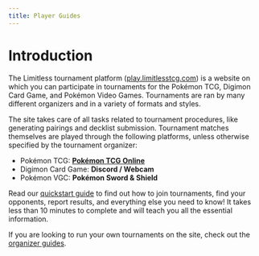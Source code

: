 ```yaml
---
title: Player Guides
---
```


# Introduction

The Limitless tournament platform ([play.limitlesstcg.com](https://play.limitlesstcg.com/)) is a website on which you can participate in tournaments for the Pokémon TCG, Digimon Card Game, and Pokémon Video Games. Tournaments are ran by many different organizers and in a variety of formats and styles.

The site takes care of all tasks related to tournament procedures, like generating pairings and decklist submission.
Tournament matches themselves are played through the following platforms, unless otherwise specified by the tournament organizer:

* Pokémon TCG: **[Pokémon TCG Online](https://www.pokemon.com/us/pokemon-tcg/play-online/)**
* Digimon Card Game: **Discord / Webcam**
* Pokémon VGC: **Pokémon Sword & Shield**

Read our [quickstart guide](/player/account) to find out how to join tournaments, find your opponents, report results, and everything else you need to know! It takes less than 10 minutes to complete and will teach you all the essential information.

If you are looking to run your own tournaments on the site, check out the [organizer guides](/organizer).